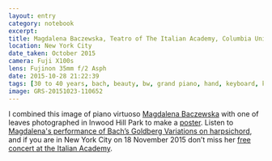 ```yaml
--- 
layout: entry
category: notebook
excerpt:
title: Magdalena Baczewska, Teatro of The Italian Academy, Columbia University
location: New York City
date_taken: October 2015
camera: Fuji X100s
lens: Fujinon 35mm f/2 Asph
date: 2015-10-28 21:22:39
tags: [30 to 40 years, bach, beauty, bw, grand piano, hand, keyboard, keys, magdalena baczewska, movement, music, musical, pianist, piano, playing, spirit, spiritual, woman]
image: GRS-20151023-110652
---
```


<p>I combined this image of piano virtuoso <a href="http://magdalenanyc.com/">Magdalena Baczewska</a> with one of leaves photographed in Inwood Hill Park to make a <a href="http://hypertexthero.com/logbook/2015/10/magdalena-baczewska-poster/">poster</a>. Listen to <a href="https://youtu.be/RmKK1pweU5Q?t=3686">Magdalena's performance of Bach’s Goldberg Variations on harpsichord</a>, and if you are in New York City on 18 November 2015 don’t miss her <a href="http://italianacademy.columbia.edu/event/magdalena-baczewska-piano">free concert at the Italian Academy</a>.</p>
